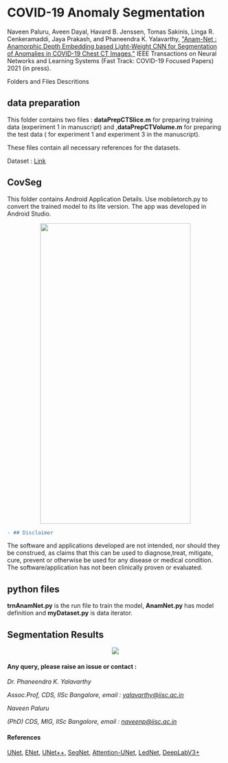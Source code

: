 
# COVID-19 Anomaly Segmentation

Naveen Paluru, Aveen Dayal, Havard B. Jenssen, Tomas Sakinis, Linga R. Cenkeramaddi, Jaya Prakash, and Phaneendra K. Yalavarthy, ["Anam-Net : Anamorphic Depth Embedding based Light-Weight CNN for Segmentation of Anomalies in COVID-19 Chest CT Images,"](http://cds.iisc.ac.in/faculty/yalavarthy/Paluru_IEEETNNLS_2021.pdf) IEEE Transactions on Neural Networks and Learning Systems (Fast Track: COVID-19 Focused Papers) 2021 (in press).

Folders and Files Descritions

## data preparation

This folder contains two files : **dataPrepCTSlice.m**  for preparing training data (experiment 1 in manuscript) and ,**dataPrepCTVolume.m**
for preparing the test data ( for experiment 1 and experiment 3 in the manuscript). 

These files contain all necessary references for the datasets.

Dataset : [Link](http://medicalsegmentation.com/covid19/)

## CovSeg

This folder contains Android Application Details. Use mobiletorch.py to convert the trained model to its lite version. The app was developed in Android Studio.

<p align="center">
  <img src="https://github.com/NaveenPaluru/Segmentation-COVID-19/blob/master/CovSeg.gif" width="350" height="700">
</p>

```diff
- ## Disclaimer
```

The software and applications developed are not intended, nor should they be construed, as claims that this can be used to diagnose,treat, mitigate, cure, prevent or otherwise be used for any disease or medical condition. The software/application has not been clinically proven or evaluated.


## python files

**trnAnamNet.py** is the run file to train the model, **AnamNet.py** has model definition and **myDataset.py** is data iterator. 


## Segmentation Results
<p align="center">
  <img src="https://github.com/NaveenPaluru/Segmentation-COVID-19/blob/master/finalresults.png">
</p>


#### Any query, please raise an issue or contact :

*Dr. Phaneendra  K. Yalavarthy* 

*Assoc.Prof, CDS, IISc Bangalore, email : yalavarthy@iisc.ac.in*

*Naveen Paluru*

*(PhD) CDS, MIG, IISc Bangalore,  email : naveenp@iisc.ac.in*

#### References
[UNet](https://link.springer.com/chapter/10.1007/978-3-319-24574-4_28), [ENet](https://arxiv.org/abs/1606.02147), [UNet++](https://arxiv.org/abs/1807.10165),
[SegNet](https://arxiv.org/pdf/1511.00561.pdf), [Attention-UNet](https://arxiv.org/abs/1804.03999), [LedNet](https://arxiv.org/abs/1905.02423), [DeepLabV3+](https://arxiv.org/abs/1802.02611)
